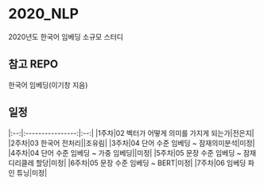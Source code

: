 # 2020_NLP
2020년도 한국어 임베딩 소규모 스터디 

## 참고 REPO
한국어 임베딩(이기창 지음)

## 일정
|:--:|:----------------:|:--:|
|1주차|02 벡터가 어떻게 의미를 가지게 되는가|전은지|
|2주차|03 한국어 전처리||조유림|
|3주차|04 단어 수준 임베딩 ~ 잠재의미분석|미정|
|4주차|04 단어 수준 임베딩 ~ 가중 임베딩||미정|
|5주차|05 문장 수준 임베딩 ~ 잠재 디리클레 할당|미정|
|6주차|05 문장 수준 임베딩 ~ BERT|미정|
|7주차|06 임베딩 파인 튜닝|미정|
